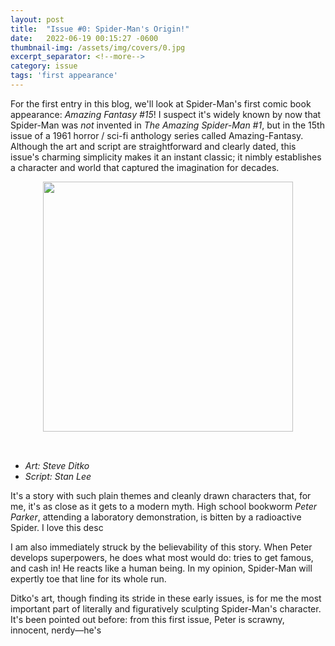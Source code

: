 ```yaml
---
layout: post
title:  "Issue #0: Spider-Man's Origin!"
date:   2022-06-19 00:15:27 -0600
thumbnail-img: /assets/img/covers/0.jpg
excerpt_separator: <!--more-->
category: issue
tags: 'first appearance'
---
```

For the first entry in this blog, we'll look at Spider-Man's first comic book appearance: *Amazing Fantasy #15*!  I suspect it's widely known by now that Spider-Man was *not* invented in *The Amazing Spider-Man #1*, but in the 15th issue of a 1961 horror / sci-fi anthology series called Amazing-Fantasy. Although the art and script are straightforward and clearly dated, this issue's charming simplicity makes it an instant classic; it nimbly establishes a character and world that captured the imagination for decades.

<div class = "container"><center>
<img src = "/assets/img/covers/0.jpg" width= "400px" style = "margin-bottom:2rem"></center>
</div>

- *Art: Steve Ditko*
- *Script: Stan Lee*

It's a story with such plain themes and cleanly drawn characters that, for me, it's as close as it gets to a modern myth.  High school bookworm *Peter Parker*, attending a laboratory demonstration, is bitten by a radioactive Spider.  I love this desc

I am also immediately struck by the believability of this story.  When Peter develops superpowers, he does what most would do: tries to get famous, and cash in! He reacts like a human being. In my opinion, Spider-Man will expertly toe that line for its whole run.  

Ditko's art, though finding its stride in these early issues, is for me the most important part of literally and figuratively sculpting Spider-Man's character.  It's been pointed out before: from this first issue, Peter is scrawny, innocent, nerdy&mdash;he's 